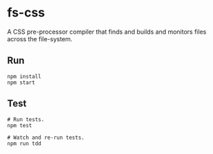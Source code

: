 # fs-css
A CSS pre-processor compiler that finds and builds and monitors files across the file-system.






## Run
    npm install
    npm start


## Test
    # Run tests.
    npm test

    # Watch and re-run tests.
    npm run tdd
